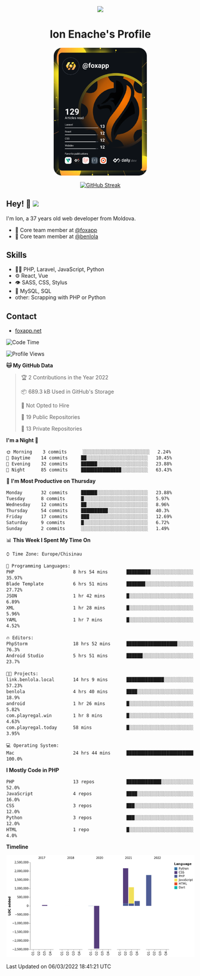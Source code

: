 <div id="header" align="center">
  <img src="https://media.giphy.com/media/M9gbBd9nbDrOTu1Mqx/giphy.gif" width="100"/>
	<h1>Ion Enache's Profile</h1>
</div>
<div align="center">
	<a href="https://app.daily.dev/foxapp"><img src="https://github.com/foxapp/foxapp/blob/master/devcard.svg" width="250" alt="Ion Enache's Dev Card"/></a>
</div>


<div align="center">
	
[![GitHub Streak](http://github-readme-streak-stats.herokuapp.com?user=foxapp&hide_border=true&date_format=M%20j%5B%2C%20Y%5D)](https://git.io/streak-stats)
	
</div>


## Hey! 👋 <img src="https://media.giphy.com/media/hvRJCLFzcasrR4ia7z/giphy.gif" width="30px"/>
I'm Ion, a 37 years old web developer from Moldova.


- 👥 Core team member at [@foxapp](https://github.com/foxapp)
- 👥 Core team member at [@benlola](https://github.com/benlola)

## Skills
- 👨‍💻 PHP, Laravel, JavaScript, Python
- ⚙️ React, Vue
- 👁️ SASS, CSS, Stylus
- 💽 MySQL, SQL
- other: Scrapping with PHP or Python

## Contact
- [foxapp.net](https://www.foxapp.net)

<!--START_SECTION:waka-->
![Code Time](http://img.shields.io/badge/Code%20Time-442%20hrs%2039%20mins-blue)

![Profile Views](http://img.shields.io/badge/Profile%20Views-0-blue)

**🐱 My GitHub Data** 

> 🏆 2 Contributions in the Year 2022
 > 
> 📦 689.3 kB Used in GitHub's Storage 
 > 
> 🚫 Not Opted to Hire
 > 
> 📜 19 Public Repositories 
 > 
> 🔑 13 Private Repositories  
 > 
**I'm a Night 🦉** 

```text
🌞 Morning    3 commits      ░░░░░░░░░░░░░░░░░░░░░░░░░   2.24% 
🌆 Daytime    14 commits     ██░░░░░░░░░░░░░░░░░░░░░░░   10.45% 
🌃 Evening    32 commits     ██████░░░░░░░░░░░░░░░░░░░   23.88% 
🌙 Night      85 commits     ███████████████░░░░░░░░░░   63.43%

```
📅 **I'm Most Productive on Thursday** 

```text
Monday       32 commits     ██████░░░░░░░░░░░░░░░░░░░   23.88% 
Tuesday      8 commits      █░░░░░░░░░░░░░░░░░░░░░░░░   5.97% 
Wednesday    12 commits     ██░░░░░░░░░░░░░░░░░░░░░░░   8.96% 
Thursday     54 commits     ██████████░░░░░░░░░░░░░░░   40.3% 
Friday       17 commits     ███░░░░░░░░░░░░░░░░░░░░░░   12.69% 
Saturday     9 commits      █░░░░░░░░░░░░░░░░░░░░░░░░   6.72% 
Sunday       2 commits      ░░░░░░░░░░░░░░░░░░░░░░░░░   1.49%

```


📊 **This Week I Spent My Time On** 

```text
⌚︎ Time Zone: Europe/Chisinau

💬 Programming Languages: 
PHP                      8 hrs 54 mins       █████████░░░░░░░░░░░░░░░░   35.97% 
Blade Template           6 hrs 51 mins       ███████░░░░░░░░░░░░░░░░░░   27.72% 
JSON                     1 hr 42 mins        █░░░░░░░░░░░░░░░░░░░░░░░░   6.89% 
XML                      1 hr 28 mins        █░░░░░░░░░░░░░░░░░░░░░░░░   5.96% 
YAML                     1 hr 7 mins         █░░░░░░░░░░░░░░░░░░░░░░░░   4.52%

🔥 Editors: 
PhpStorm                 18 hrs 52 mins      ███████████████████░░░░░░   76.3% 
Android Studio           5 hrs 51 mins       ██████░░░░░░░░░░░░░░░░░░░   23.7%

🐱‍💻 Projects: 
link.benlola.local       14 hrs 9 mins       ██████████████░░░░░░░░░░░   57.23% 
benlola                  4 hrs 40 mins       ████░░░░░░░░░░░░░░░░░░░░░   18.9% 
android                  1 hr 26 mins        █░░░░░░░░░░░░░░░░░░░░░░░░   5.82% 
com.playregal.win        1 hr 8 mins         █░░░░░░░░░░░░░░░░░░░░░░░░   4.63% 
com.playregal.today      58 mins             █░░░░░░░░░░░░░░░░░░░░░░░░   3.95%

💻 Operating System: 
Mac                      24 hrs 44 mins      █████████████████████████   100.0%

```

**I Mostly Code in PHP** 

```text
PHP                      13 repos            █████████████░░░░░░░░░░░░   52.0% 
JavaScript               4 repos             ████░░░░░░░░░░░░░░░░░░░░░   16.0% 
CSS                      3 repos             ███░░░░░░░░░░░░░░░░░░░░░░   12.0% 
Python                   3 repos             ███░░░░░░░░░░░░░░░░░░░░░░   12.0% 
HTML                     1 repo              █░░░░░░░░░░░░░░░░░░░░░░░░   4.0%

```


**Timeline**

![Chart not found](https://raw.githubusercontent.com/foxapp/foxapp/master/charts/bar_graph.png) 


 Last Updated on 06/03/2022 18:41:21 UTC
<!--END_SECTION:waka-->
